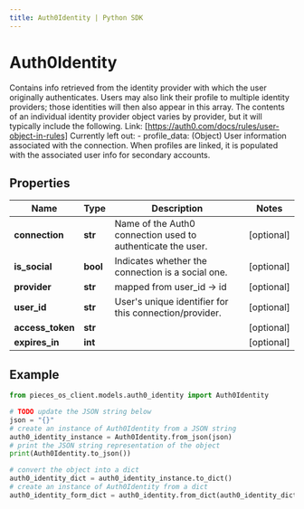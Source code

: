 ```yaml
---
title: Auth0Identity | Python SDK
---
```


# Auth0Identity

Contains info retrieved from the identity provider with which the user originally authenticates. Users may also link their profile to multiple identity providers; those identities will then also appear in this array. The contents of an individual identity provider object varies by provider, but it will typically include the following. Link: [https://auth0.com/docs/rules/user-object-in-rules]  Currently left out: - profile_data: (Object) User information associated with the connection. When profiles are linked, it is populated with the associated user info for secondary accounts.

## Properties

Name | Type | Description | Notes
------------ | ------------- | ------------- | -------------
**connection** | **str** | Name of the Auth0 connection used to authenticate the user.  | [optional] 
**is_social** | **bool** | Indicates whether the connection is a social one.  | [optional] 
**provider** | **str** | mapped from user_id  -&gt; id | [optional] 
**user_id** | **str** | User&#39;s unique identifier for this connection/provider. | [optional] 
**access_token** | **str** |  | [optional] 
**expires_in** | **int** |  | [optional] 

## Example

```python
from pieces_os_client.models.auth0_identity import Auth0Identity

# TODO update the JSON string below
json = "{}"
# create an instance of Auth0Identity from a JSON string
auth0_identity_instance = Auth0Identity.from_json(json)
# print the JSON string representation of the object
print(Auth0Identity.to_json())

# convert the object into a dict
auth0_identity_dict = auth0_identity_instance.to_dict()
# create an instance of Auth0Identity from a dict
auth0_identity_form_dict = auth0_identity.from_dict(auth0_identity_dict)
```


